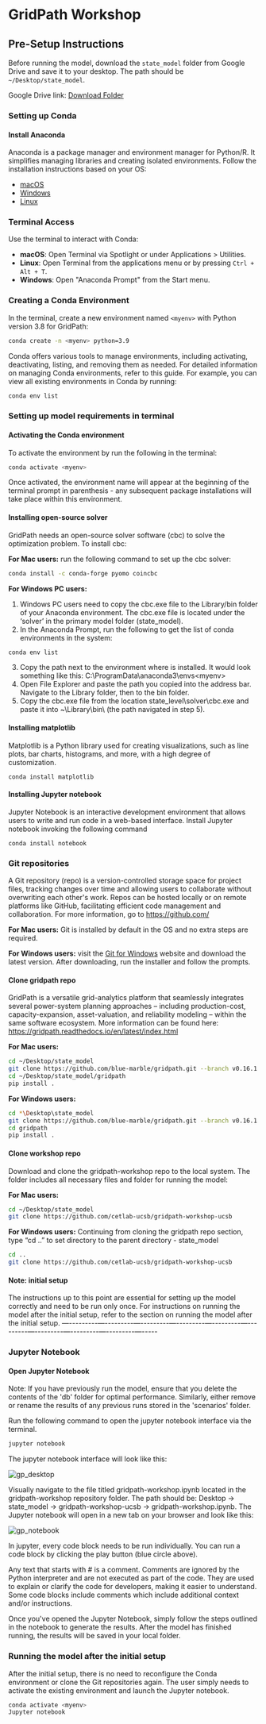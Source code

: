 # GridPath Workshop

## Pre-Setup Instructions
Before running the model, download the `state_model` folder from Google Drive and save it to your desktop. The path should be `~/Desktop/state_model`.

Google Drive link: [Download Folder](https://drive.google.com/drive/folders/1GnN0Eq1uCrRrRReP_92QB3Tz0MLzliB-)

### Setting up Conda

#### Install Anaconda
Anaconda is a package manager and environment manager for Python/R. It simplifies managing libraries and creating isolated environments. Follow the installation instructions based on your OS:

- [macOS](https://docs.anaconda.com/anaconda/install/mac-os/)
- [Windows](https://docs.anaconda.com/anaconda/install/windows/)
- [Linux](https://docs.anaconda.com/anaconda/install/linux/)

### Terminal Access
Use the terminal to interact with Conda:

- **macOS**: Open Terminal via Spotlight or under Applications > Utilities.
- **Linux**: Open Terminal from the applications menu or by pressing `Ctrl + Alt + T`.
- **Windows**: Open "Anaconda Prompt" from the Start menu.

### Creating a Conda Environment
In the terminal, create a new environment named `<myenv>` with Python version 3.8 for GridPath:

```bash
conda create -n <myenv> python=3.9
```
Conda offers various tools to manage environments, including activating, deactivating, listing, and removing them as needed. For detailed information on managing Conda environments, refer to this guide. For example, you can view all existing environments in Conda by running: 
```bash
conda env list
```
### Setting up model requirements in terminal
#### Activating the Conda environment
To activate the environment by run the following in the terminal:
```bash
conda activate <myenv>
```
Once activated, the environment name will appear at the beginning of the terminal prompt in parenthesis - any subsequent package installations will take place within this environment.
#### Installing open-source solver
GridPath needs an open-source solver software (cbc) to solve the optimization problem. To install cbc:

**For Mac users:** run the following command to set up the cbc solver: 
```bash
conda install -c conda-forge pyomo coincbc
```

**For Windows PC users:**
1. Windows PC users need to copy the cbc.exe file to the Library/bin folder of your Anaconda environment. The cbc.exe file is located under the ‘solver’ in the primary model folder (state_model).
2. In the Anaconda Prompt, run the following to get the list of conda environments in the system:
```bash
conda env list
```
3. Copy the path next to the environment where <myenv> is installed. It would look something like this: C:\ProgramData\anaconda3\envs\<myenv>
4. Open File Explorer and paste the path you copied into the address bar. Navigate to the Library folder, then to the bin folder.
5. Copy the cbc.exe file from the location state_level\solver\cbc.exe and paste it into ~\Library\bin\ (the path navigated in step 5).

#### Installing matplotlib
Matplotlib is a Python library used for creating visualizations, such as line plots, bar charts, histograms, and more, with a high degree of customization.
```baash
conda install matplotlib
```
#### Installing Jupyter notebook
Jupyter Notebook is an interactive development environment that allows users to write and run code in a web-based interface. Install Jupyter notebook invoking the following command
```baash
conda install notebook
```
### Git repositories
A Git repository (repo) is a version-controlled storage space for project files, tracking changes over time and allowing users to collaborate without overwriting each other's work. Repos can be hosted locally or on remote platforms like GitHub, facilitating efficient code management and collaboration. For more information, go to https://github.com/ 

**For Mac users:** Git is installed by default in the OS and no extra steps are required.

**For Windows users:** visit the [Git for Windows](https://git-scm.com/download/win) website and download the latest version. After downloading, run the installer and follow the prompts.

#### Clone gridpath repo
GridPath is a versatile grid-analytics platform that seamlessly integrates several power-system planning approaches – including production-cost, capacity-expansion, asset-valuation, and reliability modeling – within the same software ecosystem. More information can be found here: https://gridpath.readthedocs.io/en/latest/index.html 

**For Mac users:** 
``` bash
cd ~/Desktop/state_model 
git clone https://github.com/blue-marble/gridpath.git --branch v0.16.1
cd ~/Desktop/state_model/gridpath
pip install .
```
**For Windows users:** 
``` bash
cd *\Desktop\state_model 
git clone https://github.com/blue-marble/gridpath.git --branch v0.16.1
cd gridpath
pip install .
```

#### Clone workshop repo
Download and clone the gridpath-workshop repo to the local system. The folder includes all necessary files and folder for running the model:

**For Mac users:** 
```bash
cd ~/Desktop/state_model  
git clone https://github.com/cetlab-ucsb/gridpath-workshop-ucsb
```

**For Windows users:** Continuing from cloning the gridpath repo section, type “cd ..” to set directory to the parent directory - state_model
``` bash
cd ..
git clone https://github.com/cetlab-ucsb/gridpath-workshop-ucsb
```
#### Note: initial setup
The instructions up to this point are essential for setting up the model correctly and need to be run only once. For instructions on running the model after the initial setup, refer to the section on running the model after the initial setup.
—---------—---------—---------—---------—---------—---------—---------—---------—---------—-----

### Jupyter Notebook
#### Open Jupyter Notebook
Note: If you have previously run the model, ensure that you delete the contents of the 'db' folder for optimal performance. Similarly, either remove or rename the results of any previous runs stored in the 'scenarios' folder.

Run the following command to open the jupyter notebook interface via the terminal.
```bash
jupyter notebook
```
The jupyter notebook interface will look like this:

![gp_desktop](https://github.com/cetlab-ucsb/gridpath-workshop-ucsb/blob/main/images/gp_desktop.png)

Visually navigate to the file titled gridpath-workshop.ipynb located in the gridpath-workshop repository folder. The path should be: Desktop -> state_model -> gridpath-workshop-ucsb -> gridpath-workshop.ipynb. The Jupyter notebook will open in a new tab on your browser and look like this:

![gp_notebook](https://github.com/cetlab-ucsb/gridpath-workshop-ucsb/blob/main/images/gp_notebook.png)

In jupyter, every code block needs to be run individually. You can run a code block by clicking the play button (blue circle above).

Any text that starts with # is a comment. Comments are ignored by the Python interpreter and are not executed as part of the code. They are used to explain or clarify the code for developers, making it easier to understand. Some code blocks include comments which include additional context and/or instructions. 

Once you've opened the Jupyter Notebook, simply follow the steps outlined in the notebook to generate the results. After the model has finished running, the results will be saved in your local folder.

### Running the model after the initial setup
After the initial setup, there is no need to reconfigure the Conda environment or clone the Git repositories again. The user simply needs to activate the existing environment and launch the Jupyter notebook.
```bash
conda activate <myenv>
Jupyter notebook
```



